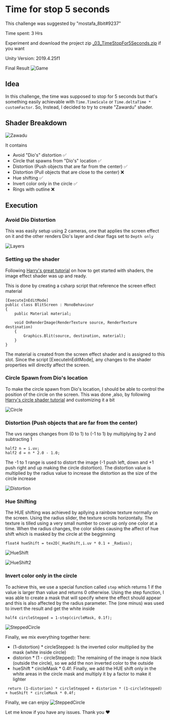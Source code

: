 # Time for stop 5 seconds
This challenge was suggested by "mostafa_8bit#9237"

Time spent: 3 Hrs

Experiment and download the project zip [_03_TimeStopFor5Seconds.zip](_03_TimeStopFor5Seconds.zip) if you want

Unity Version: 2019.4.25f1

Final Result
![Game](DocumentImages/TimeStop02.gif)


## Idea
In this challenge, the time was supposed to stop for 5 seconds but that's something easily achievable with `Time.TimeScale` or `Time.deltaTime * customFactor`. So, Instead, I decided to try to create "Zawardu" shader.

## Shader Breakdown

![Zawadu](https://media.tenor.com/images/821a2b284b59bbca3a1de51cfc5f9f8a/tenor.gif)

It contains
- Avoid "Dio's" distortion ✅
- Circle that spawns from "Dio's" location ✅
- Distortion (Push objects that are far from the center) ✅
- Distortion (Pull objects that are close to the center) ❌
- Hue shifting ✅
- Invert color only in the circle ✅
- Rings with outline ❌

## Execution

### Avoid Dio Distortion

This was easily setup using 2 cameras, one that applies the screen effect on it and the other renders Dio's layer and clear flags set to `Depth only`

![Layers](DocumentImages/Tut1.jpg)

### Setting up the shader

Following [Harry's great tutorial](https://halisavakis.com/my-take-on-shaders-introduction-to-image-effects/) on how to get started with shaders, the image effect shader was up and ready.

This is done by creating a csharp script that reference the screen effect material 
```
[ExecuteInEditMode]
public class BlitScreen : MonoBehaviour
{
    public Material material;

    void OnRenderImage(RenderTexture source, RenderTexture destination)
    {
        Graphics.Blit(source, destination, material);
    }
}
```

The material is created from the screen effect shader and is assigned to this slot. Since the script [ExecuteInEditMode], any changes to the shader properties will directly affect the screen.

### Circle Spawn from Dio's location

To make the circle spawn from Dio's location, I should be able to control the position of the circle on the screen. This was done ,also, by following [Harry's circle shader tutorial](https://halisavakis.com/my-take-on-shaders-custom-masks-part-i/) and customizing it a bit

![Circle](DocumentImages/Tut2.gif)


### Distortion (Push objects that are far from the center)

The uvs ranges changes from (0 to 1) to (-1 to 1) by multiplying by 2 and subtracting 1
```
half2 n = i.uv;
half2 d = n * 2.0 - 1.0;
```
The -1 to 1 range is used to distort the image (-1 push left, down and +1 push right and up making the circle distortion). The distortion value is multiplied by the radius value to increase the distortion as the size of the circle increase

![Distortion](DocumentImages/Tut3.gif)


### Hue Shifting

The HUE shifting was achieved by apllying a rainbow texture normally on the screen. Using the radius slider, the texture scrolls horizontally. The texture is tilled using a very small number to cover up only one color at a time. When the radius changes, the color slides causing the affect of hue shift which is masked by the circle at the begginning 

```
float4 hueShift = tex2D(_HueShift,i.uv * 0.1 + _Radius);
```

![HueShift](DocumentImages/Tut4.gif)

![HueShift2](DocumentImages/Tut5.gif)


### Invert color only in the circle

To achieve this, we use a special function called `step` which returns 1 if the value is larger than value and returns 0 otherwise. Using the step function, I was able to create a mask that will specify where the effect should appear and this is also affected by the radius parameter. The (one minus) was used to invert the result and get the white inside

```
half4 circleStepped = 1-step(circleMask, 0.1f);
```

![SteppedCircle](DocumentImages/Tut6.gif)

Finally, we mix everything together here:
- (1-distortion) * circleStepped: Is the inverted color multiplied by the mask (white inside circle)
- distorion * (1 - circleStepped): The remaining of the image is now black (outside the circle), so we add the non inverted color to the outside
- hueShift * circleMask * 0.4f: Finally, we add the HUE shift only in the white areas in the circle mask and multiply it by a factor to make it lighter

```
 return (1-distorion) * circleStepped + distorion * (1-circleStepped) + hueShift * circleMask * 0.4f;
```

Finally, we can enjoy
![SteppedCircle](DocumentImages/Tut7.gif)


Let me know if you have any issues. Thank you ❤